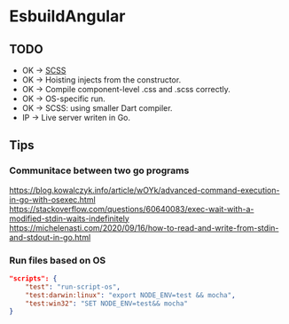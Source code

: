 # EsbuildAngular

## TODO
- OK -> [SCSS](https://siongui.github.io/2016/01/28/go-compile-sass-scss/)
- OK -> Hoisting injects from the constructor.
- OK -> Compile component-level .css and .scss correctly.
- OK -> OS-specific run.
- OK -> SCSS: using smaller Dart compiler.
- IP -> Live server writen in Go.

## Tips
### Communitace between two go programs
https://blog.kowalczyk.info/article/wOYk/advanced-command-execution-in-go-with-osexec.html
https://stackoverflow.com/questions/60640083/exec-wait-with-a-modified-stdin-waits-indefinitely
https://michelenasti.com/2020/09/16/how-to-read-and-write-from-stdin-and-stdout-in-go.html

### Run files based on OS
```json
"scripts": {
    "test": "run-script-os",
    "test:darwin:linux": "export NODE_ENV=test && mocha",
    "test:win32": "SET NODE_ENV=test&& mocha"
}
```

